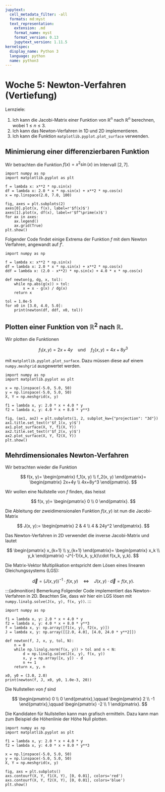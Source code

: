 ```yaml
---
jupytext:
  cell_metadata_filter: -all
  formats: md:myst
  text_representation:
    extension: .md
    format_name: myst
    format_version: 0.13
    jupytext_version: 1.11.5
kernelspec:
  display_name: Python 3
  language: python
  name: python3
---
```


# Woche 5: Newton-Verfahren (Vertiefung)

Lernziele:

1. Ich kann die Jacobi-Matrix einer Funktion von $\mathbb R^n$ nach $\mathbb R^n$ berechnen, wobei $1\leq n\leq 3$.
2. Ich kann das Newton-Verfahren in 1D und 2D implementieren.
3. Ich kann die Funktion `matplotlib.pyplot.plot_surface` verwenden.

## Minimierung einer differenzierbaren Funktion

Wir betrachten die Funktion $f(x)=x^2\sin(x)$ im Intervall $[2,7]$.

```{code-cell} ipython3
import numpy as np
import matplotlib.pyplot as plt

f = lambda x: x**2 * np.sin(x)
df = lambda x: 2.0 * x * np.sin(x) + x**2 * np.cos(x)
x = np.linspace(2.0, 7.0, 100)

fig, axes = plt.subplots(2)
axes[0].plot(x, f(x), label=r'$f(x)$')
axes[1].plot(x, df(x), label=r'$f^\prime(x)$')
for ax in axes:
    ax.legend()
    ax.grid(True)
plt.show()
```

<!--
:::{admonition} Aufgabe
Finden Sie das globale Minimum obiger
Funktion mit dem Newton-Verfahren.
Ergänzen Sie dazu folgenden Code.
:::
-->
Folgender Code findet einige Extrema der Funktion $f$ mit dem Newton Verfahren, angewandt auf $f'$.
```{code-cell} ipython3
import numpy as np

f = lambda x: x**2 * np.sin(x)
df = lambda x: 2.0 * x * np.sin(x) + x**2 * np.cos(x)
ddf = lambda x: (2.0 - x**2) * np.sin(x) + 4.0 * x * np.cos(x)

def newton(g, dg, x, tol):
    while np.abs(g(x)) > tol:
        x = x - g(x) / dg(x)
    return x

tol = 1.0e-5
for x0 in [3.0, 4.0, 5.0]:
    print(newton(df, ddf, x0, tol))
```
<!--
import numpy as np

f = lambda x: x**2 * np.sin(x)
df = lambda x: 2.0 * x * np.sin(x) + x**2 * np.cos(x)
ddf = lambda x: (2.0 - x**2) * np.sin(x) + 4.0 * x * np.cos(x)

def newton(g, dg, x, tol):
    while np.abs(g(x)) > tol:
        x = x - g(x) / dg(x)
    return x

tol = 1.0e-5
for x0 in [3.0, 4.0, 5.0]:
    print(newton(df, ddf, x0, tol))
-->
## Plotten einer Funktion von $\mathbb R^2$ nach $\mathbb R$.

Wir plotten die Funktionen

$$
f_1(x, y)=2x+4y
\quad\text{und}\quad
f_2(x, y)=4x+8y^3
$$

mit `matplotlib.pyplot.plot_surface`.
Dazu müssen diese auf einem `numpy.meshgrid` ausgewertet werden.

```{code-cell} ipython3
import numpy as np
import matplotlib.pyplot as plt

x = np.linspace(-5.0, 5.0, 50)
y = np.linspace(-5.0, 5.0, 50)
X, Y = np.meshgrid(x, y)

f1 = lambda x, y: 2.0 * x + 4.0 * y
f2 = lambda x, y: 4.0 * x + 8.0 * y**3

fig, (ax1, ax2) = plt.subplots(1, 2, subplot_kw={"projection": "3d"})
ax1.title.set_text(r'$f_1(x, y)$')
ax1.plot_surface(X, Y, f1(X, Y))
ax2.title.set_text(r'$f_2(x, y)$')
ax2.plot_surface(X, Y, f2(X, Y))
plt.show()
```

## Mehrdimensionales Newton-Verfahren

Wir betrachten wieder die Funktion

$$
f(x, y)=
\begin{pmatrix}
f_1(x, y) \\
f_2(x, y)
\end{pmatrix}=
\begin{pmatrix}
2x+4y \\
4x+8y^3
\end{pmatrix}.
$$

Wir wollen eine Nullstelle von $f$ finden, das heisst

$$
f(x, y)=
\begin{pmatrix}
0 \\
0
\end{pmatrix}.
$$

Die Ableitung der zweidimensionalen Funktion $f(x,y)$ ist nun die Jacobi-Matrix

$$
J(x, y):=
\begin{pmatrix}
2 & 4 \\
4 & 24y^2
\end{pmatrix}.
$$

Das Newton-Verfahren in 2D verwendet die inverse Jacobi-Matrix und lautet

$$
\begin{pmatrix}
x_{k+1} \\
y_{k+1}
\end{pmatrix}=
\begin{pmatrix}
x_k \\
y_k
\end{pmatrix}
-J^{-1}(x_k, y_k)\cdot f(x_k, y_k).
$$

Die Matrix-Vektor Multiplikation entspricht dem Lösen eines linearen Gleichungssystems (LGS):

$$
\vec{d}=\left(J(x, y)\right)^{-1}\cdot f(x, y)
\quad\Longleftrightarrow\quad
J(x, y)\cdot\vec{d}=f(x, y).
$$

:::{admonition} Bemerkung
Folgender Code implementiert das Newton-Verfahren in 2D.
Beachten Sie, dass wir hier ein LGS lösen mit `numpy.linalg.solve(J(x, y), f(x, y))`.
:::
```{code-cell} ipython3
import numpy as np

f1 = lambda x, y: 2.0 * x + 4.0 * y
f2 = lambda x, y: 4.0 * x + 8.0 * y**3
f = lambda x, y: np.array([f1(x, y), f2(x, y)])
J = lambda x, y: np.array([[2.0, 4.0], [4.0, 24.0 * y**2]])

def newton(f, J, x, y, tol, N):
    n = 0
    while np.linalg.norm(f(x, y)) > tol and n < N:
        d = np.linalg.solve(J(x, y), f(x, y))
        x, y = np.array([x, y]) - d
        n += 1
    return x, y, n

x0, y0 = (3.0, 2.0)
print(newton(f, J, x0, y0, 1.0e-3, 20))
```
<!--
import numpy as np

f1 = lambda x, y: 2.0 * x + 4.0 * y
f2 = lambda x, y: 4.0 * x + 8.0 * y**3
f = lambda x, y: np.array([f1(x, y), f2(x, y)])
J = lambda x, y: np.array([[2.0, 4.0], [4.0, 24.0 * y**2]])

def newton(f, J, x, y, tol, N):
    n = 0
    while np.linalg.norm(f(x, y)) > tol and n < N:
        d = np.linalg.solve(J(x, y), f(x, y))
        x, y = np.array([x, y]) - d
        n += 1
    return x, y, n

x0, y0 = (3.0, 2.0)
print(newton(f, J, x0, y0, 1.0e-3, 20))
-->

Die Nullstellen von $f$ sind

$$
\begin{pmatrix}
0 \\
0
\end{pmatrix},\qquad
\begin{pmatrix}
2 \\
-1
\end{pmatrix},\qquad
\begin{pmatrix}
-2 \\
1
\end{pmatrix}.
$$

Die Kandidaten für Nullstellen kann man grafisch ermitteln.
Dazu kann man zum Beispiel die Höhenlinie der Höhe Null plotten.

```{code-cell} ipython3
import numpy as np
import matplotlib.pyplot as plt

f1 = lambda x, y: 2.0 * x + 4.0 * y
f2 = lambda x, y: 4.0 * x + 8.0 * y**3

x = np.linspace(-5.0, 5.0, 50)
y = np.linspace(-5.0, 5.0, 50)
X, Y = np.meshgrid(x, y)

fig, axs = plt.subplots()
axs.contourf(X, Y, f1(X, Y), [0, 0.01], colors='red')
axs.contourf(X, Y, f2(X, Y), [0, 0.01], colors='blue')
plt.show()
```
